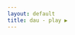 ```yaml
---
layout: default
title: dau - play ▶️
---
```


<pre class="editor"></pre>

<script type="module">
    import { CodeJar } from 'https://unpkg.com/codejar@4.2.0/dist/codejar.js';
    const re = /;.*|"(?:\\.|[^"])*"?|[()]|[^()"\s]+|\s+/g;
    const fn = (t, i, arr) => {
        if (t.startsWith(';')) return `<code style="opacity: 50%;font-style: italic">${t}</code>`;
        if (t === '(' || t === ')') return `<code style="opacity: 50%">${t}</code>`;
        if (arr[i-1] === '(') return `<code style="font-weight: bold">${t}</code>`;
        return t;
    };
    const hl = (e) => {
        let code = e.textContent;
        code = code.match(re).map(fn).join('');
        e.innerHTML = code;
    };
    const jar = CodeJar(document.querySelector('.editor'), hl);
</script>

